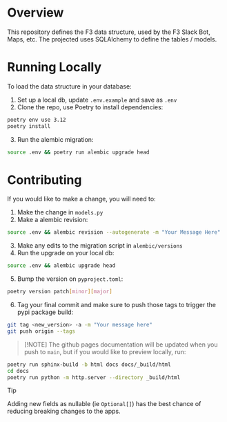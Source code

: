 # Overview

This repository defines the F3 data structure, used by the F3 Slack Bot, Maps, etc. The projected uses SQLAlchemy to define the tables / models.

# Running Locally

To load the data structure in your database:

1. Set up a local db, update `.env.example` and save as `.env`
2. Clone the repo, use Poetry to install dependencies:
```sh
poetry env use 3.12
poetry install
```
3. Run the alembic migration:
```sh
source .env && poetry run alembic upgrade head
```

# Contributing

If you would like to make a change, you will need to:

1. Make the change in `models.py`
2. Make a alembic revision:
```sh
source .env && alembic revision --autogenerate -m "Your Message Here"
```
3. Make any edits to the migration script in `alembic/versions`
4. Run the upgrade on your local db:
```sh
source .env && alembic upgrade head
```
5. Bump the version on `pyproject.toml`:
```sh
poetry version patch[minor][major]
```
6. Tag your final commit and make sure to push those tags to trigger the pypi package build:
```sh
git tag <new_version> -a -m "Your message here"
git push origin --tags
```
> [!NOTE] The github pages documentation will be updated when you push to `main`, but if you would like to preview locally, run:

```sh
poetry run sphinx-build -b html docs docs/_build/html
cd docs
poetry run python -m http.server --directory _build/html
```

> [!TIP]  
> Adding new fields as nullable (ie `Optional[]`) has the best chance of reducing breaking changes to the apps.